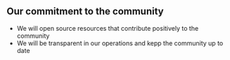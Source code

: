 ## Our commitment to the community
- We will open source resources that contribute positively to the community
- We will be transparent in our operations and kepp the community up to date
